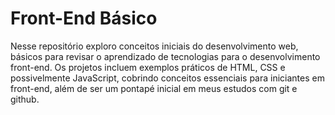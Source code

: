 # Front-End Básico
Nesse repositório exploro conceitos iniciais do desenvolvimento web, básicos para revisar o aprendizado de tecnologias para o desenvolvimento front-end. 
Os projetos incluem exemplos práticos de HTML, CSS e possivelmente JavaScript, cobrindo conceitos essenciais para iniciantes em front-end, além de ser um pontapé inicial em meus estudos com git e github.
